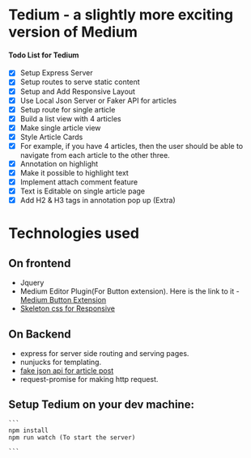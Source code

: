 
# Tedium - a slightly more exciting version of Medium

#### Todo List for Tedium

- [x] Setup Express Server
- [x] Setup routes to serve static content
- [x] Setup and Add Responsive Layout
- [x] Use Local Json Server or Faker API for articles
- [x] Setup route for single article
- [x] Build a  list view with 4 articles
- [x] Make single article view
- [x] Style Article Cards
- [x] For example, if you have 4 articles, then the user should be able to navigate from each article to the other three.
- [x] Annotation on highlight
- [x] Make it possible to highlight text
- [x] Implement attach comment feature
- [x] Text is Editable on single article page
- [x] Add H2 & H3 tags in annotation pop up (Extra)

# Technologies used

## On frontend
  -  Jquery
  -  Medium Editor Plugin(For Button extension). 
      Here is the link to it - [Medium Button Extension](https://github.com/yabwe/medium-editor/tree/master/src/js/extensions)
  - [Skeleton css for Responsive](http://getskeleton.com/)    
  
	
## On Backend
 - express for server side routing and serving pages.
 - nunjucks for templating.
 - [fake json api for article post](http://jsonplaceholder.typicode.com/posts?&_limit=4)
 - request-promise for making http request.
 
 ## Setup Tedium on your dev machine:
 
	```
	npm install
	npm run watch (To start the server)
	
	```
 

 
 
 
    
  


